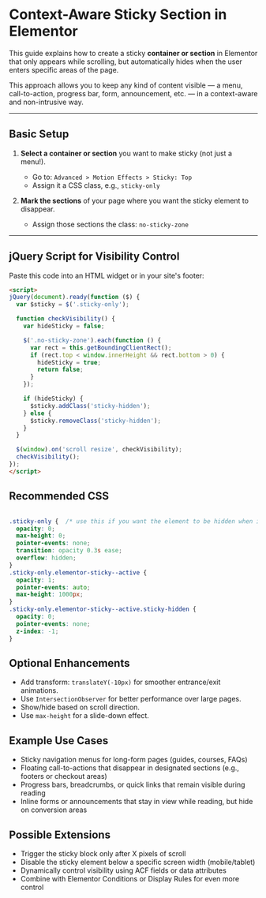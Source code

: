 # Context-Aware Sticky Section in Elementor

This guide explains how to create a sticky **container or section** in Elementor that only appears while scrolling, but automatically hides when the user enters specific areas of the page.

This approach allows you to keep any kind of content visible — a menu, call-to-action, progress bar, form, announcement, etc. — in a context-aware and non-intrusive way.

---

## Basic Setup

1. **Select a container or section** you want to make sticky (not just a menu!).
   - Go to: `Advanced > Motion Effects > Sticky: Top`
   - Assign it a CSS class, e.g., `sticky-only`

2. **Mark the sections** of your page where you want the sticky element to disappear.
   - Assign those sections the class: `no-sticky-zone`

---

## jQuery Script for Visibility Control

Paste this code into an HTML widget or in your site's footer:

```html
<script>
jQuery(document).ready(function ($) {
  var $sticky = $('.sticky-only');

  function checkVisibility() {
    var hideSticky = false;

    $('.no-sticky-zone').each(function () {
      var rect = this.getBoundingClientRect();
      if (rect.top < window.innerHeight && rect.bottom > 0) {
        hideSticky = true;
        return false;
      }
    });

    if (hideSticky) {
      $sticky.addClass('sticky-hidden');
    } else {
      $sticky.removeClass('sticky-hidden');
    }
  }

  $(window).on('scroll resize', checkVisibility);
  checkVisibility();
});
</script>
```

## Recommended CSS

```css

.sticky-only {  /* use this if you want the element to be hidden when it's not sticky */
  opacity: 0;
  max-height: 0;
  pointer-events: none;
  transition: opacity 0.3s ease;
  overflow: hidden;
}
.sticky-only.elementor-sticky--active {
  opacity: 1;
  pointer-events: auto;
  max-height: 1000px;
}
.sticky-only.elementor-sticky--active.sticky-hidden {
  opacity: 0;
  pointer-events: none;
  z-index: -1;
}
```


## Optional Enhancements

- Add transform: `translateY(-10px)` for smoother entrance/exit animations.
- Use `IntersectionObserver` for better performance over large pages.
- Show/hide based on scroll direction.
- Use `max-height` for a slide-down effect.

## Example Use Cases

- Sticky navigation menus for long-form pages (guides, courses, FAQs)
- Floating call-to-actions that disappear in designated sections (e.g., footers or checkout areas)
- Progress bars, breadcrumbs, or quick links that remain visible during reading
- Inline forms or announcements that stay in view while reading, but hide on conversion areas

## Possible Extensions

- Trigger the sticky block only after X pixels of scroll
- Disable the sticky element below a specific screen width (mobile/tablet)
- Dynamically control visibility using ACF fields or data attributes
- Combine with Elementor Conditions or Display Rules for even more control

